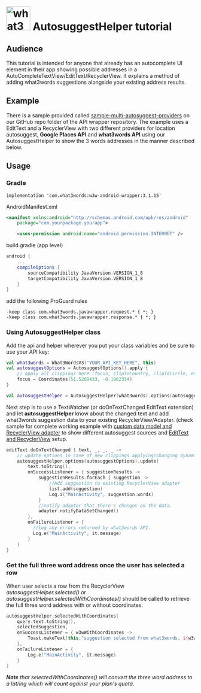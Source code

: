 
# <img src="https://what3words.com/assets/images/w3w_square_red.png" width="64" height="64" alt="what3words">&nbsp;AutosuggestHelper tutorial

## Audience

This tutorial is intended for anyone that already has an autocomplete UI element in their app showing possible addresses in a AutoCompleteTextView/EditText/RecyclerView. It explains a method of adding what3words suggestions alongside your existing address results.

## Example

There is a sample provided called [sample-multi-autosuggest-providers](https://github.com/what3words/w3w-android-wrapper/tree/master/sample-multi-autosuggest-providers) on our GitHub repo folder of the API wrapper repository. 
The example uses a EditText and a RecyclerView with two different providers for location autosuggest, **Google Places API** and **what3words API** using our AutosuggestHelper to show the 3 words addresses in the manner described below.  

## Usage

### Gradle

```
implementation 'com.what3words:w3w-android-wrapper:3.1.15'
```

AndroidManifest.xml
```xml
<manifest xmlns:android="http://schemas.android.com/apk/res/android"
    package="com.yourpackage.yourapp">

    <uses-permission android:name="android.permission.INTERNET" />
```

build.gradle (app level)
```gradle
android {
    ...
    compileOptions {
        sourceCompatibility JavaVersion.VERSION_1_8
        targetCompatibility JavaVersion.VERSION_1_8
    }
}
```

add the following ProGuard rules
```
-keep class com.what3words.javawrapper.request.* { *; }
-keep class com.what3words.javawrapper.response.* { *; }
```

### Using AutosuggestHelper class

Add the api and helper wherever you put your class variables and be sure to use your API key:
```Kotlin
val what3words = What3WordsV3("YOUR_API_KEY_HERE", this)
val autosuggestOptions = AutosuggestOptions().apply {
	// apply all clippings here (focus, clipToCountry, clipToCircle, etc.)
	focus = Coordinates(51.5209433, -0.1962334)
}

val autosuggestHelper = AutosuggestHelper(what3words).options(autosuggestOptions)
```
Next step is to use a TextWatcher (or doOnTextChanged EditText extension) and let **autosuggestHelper** know about the changed text and add what3words suggestion data to your existing RecyclerView/Adapter. (check sample for complete working example with [custom data model and RecyclerView adapter](https://github.com/what3words/w3w-android-wrapper/blob/master/sample-multi-autosuggest-providers/src/main/java/com/what3words/sample_multi_autosuggest_providers/SuggestionsAdapter.kt) to show different autosuggest sources and [EditText and RecyclerView](https://github.com/what3words/w3w-android-wrapper/blob/master/sample-multi-autosuggest-providers/src/main/java/com/what3words/sample_multi_autosuggest_providers/MainActivity.kt) setup.

```Kotlin
editText.doOnTextChanged { text, _, _, _ -> 
	// update options in case of new clippings applying/changing dynamically i.e: Location.  
	autosuggestHelper.options(autosuggestOptions).update(  
	    text.toString(),  
	    onSuccessListener = { suggestionResults ->  
			suggestionResults.forEach { suggestion ->  
			    //Add suggestion to existing RecyclerView adapter
			    list.add(suggestion)
	            Log.i("MainActivity", suggestion.words)  
	        } 
	        //notify adapter that there's changes on the data. 
			adapter.notifyDataSetChanged()  
	    },  
		onFailureListener = {  
		  //log any errors returned by what3words API.
		  Log.e("MainActivity", it.message)  
		}  
	)
}
```

### Get the full three word address once the user has selected a row

When user selects a row from the RecyclerView *autosuggestHelper.selected()* or *autosuggestHelper.selectedWithCoordinates()* should be called to retrieve the full three word address with or without coordinates. 

```Kotlin
autosuggestHelper.selectedWithCoordinates(  
	query.text.toString(),  
    selectedSuggestion,  
    onSuccessListener = { w3wWithCoordinates ->
		Toast.makeText(this,"suggestion selected from what3words, ${w3wWithCoordinates.words}, ${w3wWithCoordinates.coordinates.lat} ${w3wWithCoordinates.coordinates.lng}", Toast.LENGTH_LONG).show()  
    },  
    onFailureListener = {  
	    Log.e("MainActivity", it.message)  
    }  
)
```

***Note*** *that selectedWithCoordinates() will convert the three word address to a lat/lng which will count against your plan's quota.*